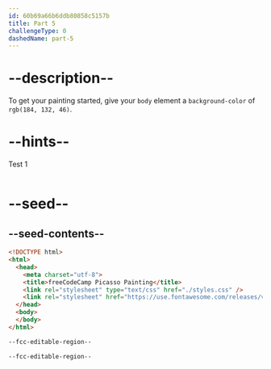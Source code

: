```yaml
---
id: 60b69a66b6ddb80858c5157b
title: Part 5
challengeType: 0
dashedName: part-5
---
```


# --description--

To get your painting started, give your `body` element a `background-color` of `  rgb(184, 132, 46)`.

# --hints--

Test 1

```js

```

# --seed--

## --seed-contents--

```html
<!DOCTYPE html>
<html>
  <head>
    <meta charset="utf-8">
    <title>freeCodeCamp Picasso Painting</title>
    <link rel="stylesheet" type="text/css" href="./styles.css" />
    <link rel="stylesheet" href="https://use.fontawesome.com/releases/v5.8.2/css/all.css">
  </head>
  <body>
  </body>
</html>
```  

```css
--fcc-editable-region--

--fcc-editable-region--
```
